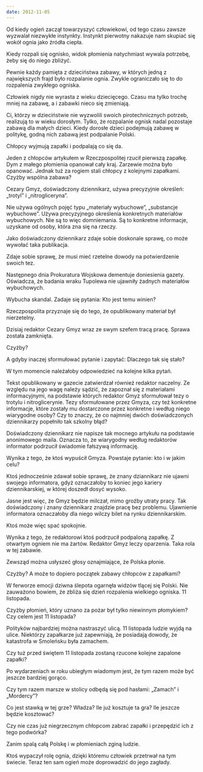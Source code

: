 ```yaml
---
date: 2012-11-05
---
```

Od kiedy ogień zaczął towarzyszyć człowiekowi, od tego czasu zawsze wyzwalał niezwykłe instynkty. Instynkt pierwotny nakazuje nam skupiać się wokół ognia jako źródła ciepła.

Kiedy rozpali się ognisko, widok płomienia natychmiast wywala potrzebę, żeby się do niego zbliżyć.

Pewnie każdy pamięta z dzieciństwa zabawy, w których jedną z największych frajd było rozpalanie ognia. Zwykle ograniczało się to do rozpalenia zwykłego ogniska.

Człowiek nigdy nie wyrasta z wieku dziecięcego. Czasu ma tylko trochę mniej na zabawę, a i zabawki nieco się zmieniają.

Ci, którzy w dzieciństwie nie wyzwolili swoich pirotechnicznych potrzeb, realizują to w wieku dorosłym. Tylko, że rozpalanie ognisk nadal pozostaje zabawą dla małych dzieci. Kiedy dorosłe dzieci podejmują zabawę w politykę, godną nich zabawą jest podpalanie Polski.

Chłopcy wyjmują zapałki i podpalają co się da.

Jeden z chłopców  artykułem w Rzeczpospolitej rzucił pierwszą zapałkę. Dym z małego płomienia opanował cały kraj. Zarzewie można było opanować. Jednak tuż za rogiem stali chłopcy z kolejnymi zapałkami. Czyżby wspólna zabawa?

Cezary Gmyz, doświadczony dziennikarz, używa precyzyjnie określeń: „trotyl” i „nitrogliceryna”.

Nie używa ogólnych pojęć typu „materiały wybuchowe”, „substancje wybuchowe”. Używa precyzyjnego określenia konkretnych materiałów wybuchowych. Nie są to więc domniemania. Są to konkretne informacje, uzyskane od osoby, która zna się na rzeczy.

Jako doświadczony dziennikarz zdaje sobie doskonale sprawę, co może wywołać taka publikacja.

Zdaje sobie sprawę, że musi mieć rzetelne dowody na potwierdzenie swoich tez.

Następnego dnia Prokuratura Wojskowa dementuje doniesienia gazety. Oświadcza, że badania wraku Tupolewa nie ujawniły żadnych materiałów wybuchowych.

Wybucha skandal. Zadaje się pytania: Kto jest temu winien?

Rzeczpospolita przyznaje się do tego, że opublikowany materiał był nierzetelny.

Dzisiaj redaktor Cezary Gmyz wraz ze swym szefem tracą pracę. Sprawa została zamknięta.

Czyżby?

A gdyby inaczej sformułować pytanie i zapytać: Dlaczego tak się stało?

W tym momencie należałoby odpowiedzieć na kolejne kilka pytań.

Tekst opublikowany w gazecie zatwierdzał również redaktor naczelny. Ze względu na jego wagę należy sądzić, że zapoznał się z materiałami informacyjnymi, na podstawie których redaktor Gmyz sformułował tezy o trotylu i nitroglicerynie. Tezy sformułowane przez Gmyza, czy też konkretne informacje, które zostały mu dostarczone przez konkretne i według niego wiarygodne osoby?
Czy to znaczy, że co najmniej dwóch doświadczonych dziennikarzy popełniło tak szkolny błąd?

Doświadczony dziennikarz nie napisze tak mocnego artykułu na podstawie anonimowego maila.
Oznacza to, że wiarygodny według redaktorów informator podrzucił świadomie fałszywą informację.

Wynika z tego, że ktoś wypuścił Gmyza. Powstaje pytanie: kto i w jakim celu?

Ktoś jednocześnie zdawał sobie sprawę, że znany dziannikarz nie ujawni swojego informatora, gdyż oznaczałoby to koniec jego kariery dziennikarskiej, w której doszedł dosyć wysoko.

Jasne jest więc, że Gmyz będzie milczał, mimo groźby utraty pracy. Tak doświadczony i znany dziennikarz znajdzie pracę bez problemu. Ujawnienie informatora oznaczałoby dla niego wilczy bilet na rynku dziennikarskim.

Ktoś może więc spać spokojnie.

Wynika z tego, że redaktorowi ktoś podrzucił podpaloną zapałkę. Z otwartym ogniem nie ma żartów. Redaktor Gmyz leczy oparzenia. Taka rola w tej zabawie.

Zewsząd można usłyszeć głosy oznajmiające, że Polska płonie.

Czyżby? A może to dopiero początek zabawy chłopców z zapałkami?

W ferworze emocji dziwna ślepota ogarnęła widzów tlącej się Polski. Nie zauważono bowiem, że zbliża się dzień rozpalenia wielkiego ogniska. 11 listopada.

Czyżby płomień, który uznano za pożar był tylko niewinnym płomykiem? Czy celem jest 11 listopada?

Polityków najbardziej można nastraszyć ulicą. 11 listopada ludzie wyjdą na ulice. Niektórzy zapałkarze już zapewniają, że posiadają dowody, że katastrofa w Smoleńsku była zamachem.

Czy tuż przed świętem 11 listopada zostaną rzucone kolejne zapalone zapałki?

Po wydarzeniach w roku ubiegłym wiadomym jest, że tym razem może być jeszcze bardziej gorąco.

Czy tym razem marsze w stolicy odbędą się pod hasłami: „Zamach” i „Mordercy”?

Co jest stawką w tej grze? Władza? Ile już kosztuje ta gra? Ile jeszcze będzie kosztować?

Czy nie czas już niegrzecznym chłopcom zabrać zapałki i przepędzić ich z tego podwórka?

Zanim spalą całą Polskę i w płomieniach zginą ludzie.

Ktoś wypaczył rolę ognia, dzięki któremu człowiek przetrwał na tym świecie. Teraz ten sam ogień może doprowadzić do jego zagłady.
